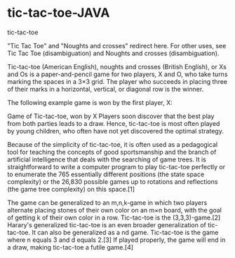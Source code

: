 # tic-tac-toe-JAVA
tic-tac-toe

"Tic Tac Toe" and "Noughts and crosses" redirect here. For other uses, see Tic Tac Toe (disambiguation) and Noughts
and crosses (disambiguation).

Tic-tac-toe (American English), noughts and crosses (British English), or Xs and Os is a paper-and-pencil game for two players,
X and O, who take turns marking the spaces in a 3×3 grid. The player who succeeds in placing three of their marks in a horizontal, 
vertical, or diagonal row is the winner.

The following example game is won by the first player, X:

Game of Tic-tac-toe, won by X
Players soon discover that the best play from both parties leads to a draw. Hence, 
tic-tac-toe is most often played by young children, who often have not yet discovered the optimal strategy.

Because of the simplicity of tic-tac-toe, it is often used as a pedagogical tool for teaching 
the concepts of good sportsmanship and the branch of artificial intelligence that deals with the searching of game trees.
It is straightforward to write a computer program to play tic-tac-toe perfectly or to enumerate the 765 essentially different positions (the state space complexity) or the 26,830 possible games up to rotations and reflections (the game tree complexity) on this space.[1]

The game can be generalized to an m,n,k-game in which two players alternate placing stones of their own color on an m×n board,
with the goal of getting k of their own color in a row. Tic-tac-toe is the (3,3,3)-game.[2] Harary's generalized
tic-tac-toe is an even broader generalization of tic-tac-toe. It can also be generalized as a nd game. Tic-tac-toe is the game where n equals 3 and d equals 2.[3] If played properly, the game will end in a draw, making tic-tac-toe a futile game.[4]
